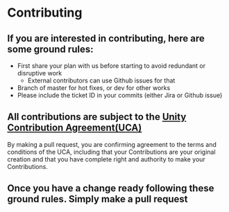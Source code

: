 # Contributing

## If you are interested in contributing, here are some ground rules:
* First share your plan with us before starting to avoid redundant or disruptive work
  * External contributors can use Github issues for that
* Branch of master for hot fixes, or dev for other works
* Please include the ticket ID in your commits (either Jira or Github issue)

## All contributions are subject to the [Unity Contribution Agreement(UCA)](https://unity3d.com/legal/licenses/Unity_Contribution_Agreement)
By making a pull request, you are confirming agreement to the terms and conditions of the UCA, including that your Contributions are your original creation and that you have complete right and authority to make your Contributions.

## Once you have a change ready following these ground rules. Simply make a pull request
